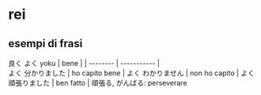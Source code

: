 # rei

## esempi di frasi 

良く よく yoku | bene |  | 
-------- | ----------- |  
よく 分かりました | ho capito bene |
よく わかりません | non ho capito |
よく 頑張りました | ben fatto | 頑張る, がんばる: perseverare



